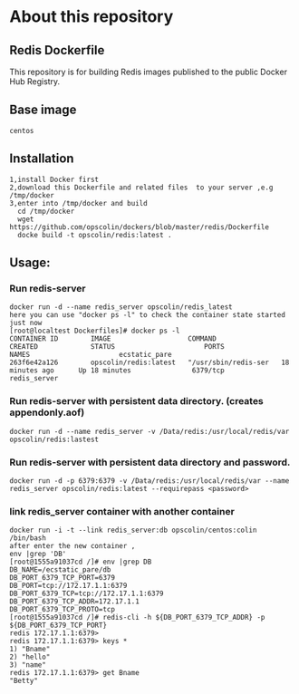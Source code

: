 About this repository
===================================

Redis Dockerfile
-----------------------------------

  This repository is for building Redis images published to the public Docker Hub Registry.
  
Base image 
------------------------------

  `centos`
  
Installation
--------------------------------
    1,install Docker first 
    2,download this Dockerfile and related files  to your server ,e.g /tmp/docker
    3,enter into /tmp/docker and build 
      cd /tmp/docker
      wget https://github.com/opscolin/dockers/blob/master/redis/Dockerfile
      docke build -t opscolin/redis:latest .

Usage:
-------------------------------

### Run redis-server  <br/>
    docker run -d --name redis_server opscolin/redis_latest
    here you can use "docker ps -l" to check the container state started just now 
    [root@localtest Dockerfiles]# docker ps -l
    CONTAINER ID        IMAGE                   COMMAND                CREATED             STATUS                      PORTS               NAMES                      ecstatic_pare       
    263f6e42a126        opscolin/redis:latest   "/usr/sbin/redis-ser   18 minutes ago      Up 18 minutes               6379/tcp            redis_server
  
### Run redis-server with persistent data directory. (creates appendonly.aof) <br/> 
    docker run -d --name redis_server -v /Data/redis:/usr/local/redis/var opscolin/redis:lastest
  
### Run redis-server with persistent data directory and password. <br/>
    docker run -d -p 6379:6379 -v /Data/redis:/usr/local/redis/var --name redis_server opscolin/redis:latest --requirepass <password> 
  
### link redis_server container with another container  <br/>
    docker run -i -t --link redis_server:db opscolin/centos:colin /bin/bash
    after enter the new container , 
    env |grep 'DB'
    [root@1555a91037cd /]# env |grep DB
    DB_NAME=/ecstatic_pare/db
    DB_PORT_6379_TCP_PORT=6379
    DB_PORT=tcp://172.17.1.1:6379
    DB_PORT_6379_TCP=tcp://172.17.1.1:6379
    DB_PORT_6379_TCP_ADDR=172.17.1.1
    DB_PORT_6379_TCP_PROTO=tcp
    [root@1555a91037cd /]# redis-cli -h ${DB_PORT_6379_TCP_ADDR} -p ${DB_PORT_6379_TCP_PORT}
    redis 172.17.1.1:6379>
    redis 172.17.1.1:6379> keys *
    1) "Bname"
    2) "hello"
    3) "name"
    redis 172.17.1.1:6379> get Bname
    "Betty"
